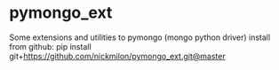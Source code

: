 pymongo_ext
===========

Some extensions and utilities to pymongo (mongo python driver)
install from github: 
pip install git+https://github.com/nickmilon/pymongo_ext.git@master
